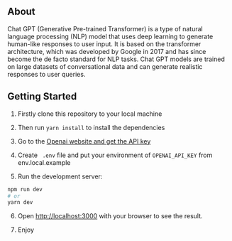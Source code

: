 
## About
Chat GPT (Generative Pre-trained Transformer) is a type of natural language processing (NLP) model that uses deep learning to generate human-like responses to user input. It is based on the transformer architecture, which was developed by Google in 2017 and has since become the de facto standard for NLP tasks. Chat GPT models are trained on large datasets of conversational data and can generate realistic responses to user queries.
## Getting Started
1. Firstly clone this repository to your local machine

2. Then run ```yarn install``` to install the dependencies

3. Go to the [Openai website and get the API key](https://openai.com/)

4. Create ``` .env``` file and put your environment of ```OPENAI_API_KEY```  from env.local.example

5. Run the development server:

```bash
npm run dev
# or
yarn dev
```

6. Open [http://localhost:3000](http://localhost:3000) with your browser to see the result.

7. Enjoy